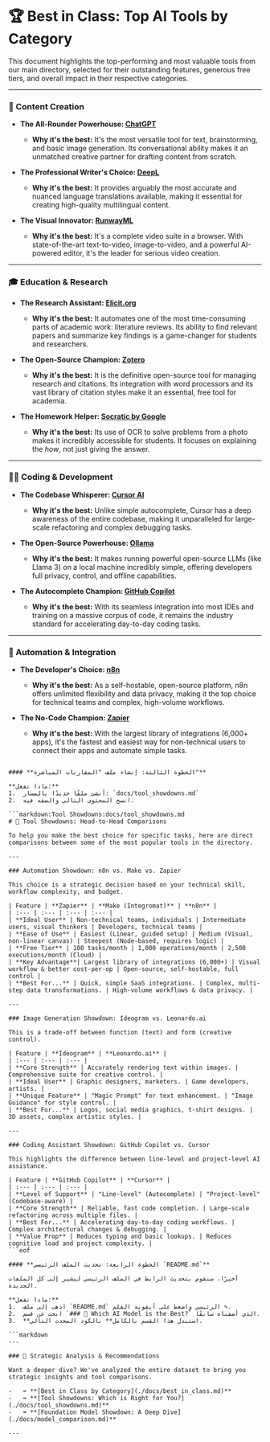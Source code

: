 # 🏆 Best in Class: Top AI Tools by Category

This document highlights the top-performing and most valuable tools from our main directory, selected for their outstanding features, generous free tiers, and overall impact in their respective categories.

---

### 🎨 Content Creation

-   **The All-Rounder Powerhouse: [ChatGPT](https://chat.openai.com/)**
    -   **Why it's the best:** It's the most versatile tool for text, brainstorming, and basic image generation. Its conversational ability makes it an unmatched creative partner for drafting content from scratch.

-   **The Professional Writer's Choice: [DeepL](https://www.deepl.com/)**
    -   **Why it's the best:** It provides arguably the most accurate and nuanced language translations available, making it essential for creating high-quality multilingual content.

-   **The Visual Innovator: [RunwayML](https://runwayml.com/)**
    -   **Why it's the best:** It's a complete video suite in a browser. With state-of-the-art text-to-video, image-to-video, and a powerful AI-powered editor, it's the leader for serious video creation.

---

### 🎓 Education & Research

-   **The Research Assistant: [Elicit.org](https://elicit.org/)**
    -   **Why it's the best:** It automates one of the most time-consuming parts of academic work: literature reviews. Its ability to find relevant papers and summarize key findings is a game-changer for students and researchers.

-   **The Open-Source Champion: [Zotero](https://www.zotero.org/)**
    -   **Why it's the best:** It is the definitive open-source tool for managing research and citations. Its integration with word processors and its vast library of citation styles make it an essential, free tool for academia.

-   **The Homework Helper: [Socratic by Google](https://socratic.org/)**
    -   **Why it's the best:** Its use of OCR to solve problems from a photo makes it incredibly accessible for students. It focuses on explaining the *how*, not just giving the answer.

---

### 🧑‍💻 Coding & Development

-   **The Codebase Whisperer: [Cursor AI](https://www.cursor.so/)**
    -   **Why it's the best:** Unlike simple autocomplete, Cursor has a deep awareness of the entire codebase, making it unparalleled for large-scale refactoring and complex debugging tasks.

-   **The Open-Source Powerhouse: [Ollama](https://ollama.com/)**
    -   **Why it's the best:** It makes running powerful open-source LLMs (like Llama 3) on a local machine incredibly simple, offering developers full privacy, control, and offline capabilities.

-   **The Autocomplete Champion: [GitHub Copilot](https://github.com/features/copilot)**
    -   **Why it's the best:** With its seamless integration into most IDEs and training on a massive corpus of code, it remains the industry standard for accelerating day-to-day coding tasks.

---

### 🤖 Automation & Integration

-   **The Developer's Choice: [n8n](https://n8n.io/)**
    -   **Why it's the best:** As a self-hostable, open-source platform, n8n offers unlimited flexibility and data privacy, making it the top choice for technical teams and complex, high-volume workflows.

-   **The No-Code Champion: [Zapier](https://zapier.com/)**
    -   **Why it's the best:** With the largest library of integrations (6,000+ apps), it's the fastest and easiest way for non-technical users to connect their apps and automate simple tasks.
```eof

#### **الخطوة الثالثة: إنشاء ملف "المقارنات المباشرة"**

**ماذا تفعل:**
1.  أنشئ ملفًا جديدًا بالمسار: `docs/tool_showdowns.md`
2.  انسخ المحتوى التالي والصقه فيه.

```markdown:Tool Showdowns:docs/tool_showdowns.md
# 🥊 Tool Showdowns: Head-to-Head Comparisons

To help you make the best choice for specific tasks, here are direct comparisons between some of the most popular tools in the directory.

---

### Automation Showdown: n8n vs. Make vs. Zapier

This choice is a strategic decision based on your technical skill, workflow complexity, and budget.

| Feature | **Zapier** | **Make (Integromat)** | **n8n** |
| :--- | :--- | :--- | :--- |
| **Ideal User** | Non-technical teams, individuals | Intermediate users, visual thinkers | Developers, technical teams |
| **Ease of Use** | Easiest (Linear, guided setup) | Medium (Visual, non-linear canvas) | Steepest (Node-based, requires logic) |
| **Free Tier** | 100 tasks/month | 1,000 operations/month | 2,500 executions/month (Cloud) |
| **Key Advantage**| Largest library of integrations (6,000+) | Visual workflow & better cost-per-op | Open-source, self-hostable, full control |
| **Best For...** | Quick, simple SaaS integrations. | Complex, multi-step data transformations. | High-volume workflows & data privacy. |

---

### Image Generation Showdown: Ideogram vs. Leonardo.ai

This is a trade-off between function (text) and form (creative control).

| Feature | **Ideogram** | **Leonardo.ai** |
| :--- | :--- | :--- |
| **Core Strength** | Accurately rendering text within images. | Comprehensive suite for creative control. |
| **Ideal User** | Graphic designers, marketers. | Game developers, artists. |
| **Unique Feature** | "Magic Prompt" for text enhancement. | "Image Guidance" for style control. |
| **Best For...** | Logos, social media graphics, t-shirt designs. | 3D assets, complex artistic styles. |

---

### Coding Assistant Showdown: GitHub Copilot vs. Cursor

This highlights the difference between line-level and project-level AI assistance.

| Feature | **GitHub Copilot** | **Cursor** |
| :--- | :--- | :--- |
| **Level of Support** | "Line-level" (Autocomplete) | "Project-level" (Codebase-aware) |
| **Core Strength** | Reliable, fast code completion. | Large-scale refactoring across multiple files. |
| **Best For...** | Accelerating day-to-day coding workflows. | Complex architectural changes & debugging. |
| **Value Prop** | Reduces typing and basic lookups. | Reduces cognitive load and project complexity. |
```eof

#### **الخطوة الرابعة: تحديث الملف الرئيسي `README.md`**

أخيرًا، سنقوم بتحديث الرابط في الملف الرئيسي ليشير إلى كل الملفات الجديدة.

**ماذا تفعل:**
1.  اذهب إلى ملف `README.md` الرئيسي واضغط على أيقونة القلم ✎.
2.  ابحث عن قسم `### 🧠 Which AI Model is the Best?` الذي أضفناه سابقًا.
3.  **استبدل هذا القسم بالكامل** بالكود المحدث التالي.

```markdown
---

### 🧠 Strategic Analysis & Recommendations

Want a deeper dive? We've analyzed the entire dataset to bring you strategic insights and tool comparisons.

-   ➡️ **[Best in Class by Category](./docs/best_in_class.md)**
-   ➡️ **[Tool Showdowns: Which is Right for You?](./docs/tool_showdowns.md)**
-   ➡️ **[Foundation Model Showdown: A Deep Dive](./docs/model_comparison.md)**

---
